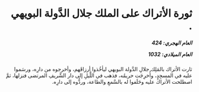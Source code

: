 <h1 dir="rtl">ثورة الأتراك على الملك جلال الدَّولة البويهي .</h1>

<h5 dir="rtl">العام الهجري:  424

العام الميلادي: 1032

</h5>

<p dir="rtl">ثارت الأتراك بالمَلِك جلالِ الدَّولة البويهي ليأخُذوا أرزاقَهم، وأخرجوه من دارِه، ورسَموا عليه في المسجِدِ، وأُخرِجَت حريمُه، فذهب في اللَّيلِ إلى دار الشَّريفِ المرتضى فنزلها، ثمَّ اصطلحت الأتراكُ عليه وحَلَفوا له بالسَّمعِ والطاعة، وردُّوه إلى دارِه.</p></br>
